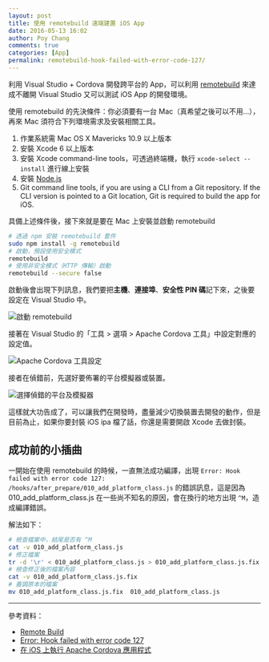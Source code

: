 ```yaml
---
layout: post
title: 使用 remotebuild 遠端建置 iOS App
date: 2016-05-13 16:02
author: Poy Chang
comments: true
categories: [App]
permalink: remotebuild-hook-failed-with-error-code-127/
---
```


利用 Visual Studio + Cordova 開發跨平台的 App，可以利用 [remotebuild](http://taco.tools/docs/remote-build.html) 來達成不離開 Visual Studio 又可以測試 iOS App 的開發環境。

使用 remotebuild 的先決條件：你必須要有一台 Mac（真希望之後可以不用...），再來 Mac 須符合下列環境需求及安裝相關工具。

1. 作業系統需 Mac OS X Mavericks 10.9 以上版本
2. 安裝 Xcode 6 以上版本
3. 安裝 Xcode command-line tools，可透過終端機，執行 `xcode-select --install` 進行線上安裝
4. 安裝 [Node.js](https://nodejs.org/en/)
5. Git command line tools, if you are using a CLI from a Git repository. If the CLI version is pointed to a Git location, Git is required to build the app for iOS.

具備上述條件後，接下來就是要在 Mac 上安裝並啟動 remotebuild

```bash
# 透過 npm 安裝 remotebuild 套件
sudo npm install -g remotebuild
# 啟動，預設使用安全模式
remotebuild
# 使用非安全模式（HTTP 傳輸）啟動
remotebuild --secure false
```

啟動後會出現下列訊息，我們要把**主機**、**連接埠**、**安全性 PIN 碼**記下來，之後要設定在 Visual Studio 中。

![啟動 remotebuild](http://i.imgur.com/dHjCuAD.jpg)

接著在 Visual Studio 的「工具 > 選項 > Apache Cordova 工具」中設定對應的設定值。

![Apache Cordova 工具設定](http://i.imgur.com/ltw4wXG.png)

接者在偵錯前，先選好要佈署的平台模擬器或裝置。

![選擇偵錯的平台及模擬器](http://i.imgur.com/I3Qx5LO.png)

這樣就大功告成了，可以讓我們在開發時，盡量減少切換裝置去開發的動作，但是目前為止，如果你要封裝 iOS ipa 檔了話，你還是需要開啟 Xcode 去做封裝。

## 成功前的小插曲

一開始在使用 remotebuild 的時候，一直無法成功編譯，出現 `Error: Hook failed with error code 127: /hooks/after_prepare/010_add_platform_class.js` 的錯誤訊息，這是因為 010_add_platform_class.js 在一些尚不知名的原因，會在換行的地方出現 `^M`，造成編譯錯誤。

解法如下：

```bash
# 檢查檔案中，結尾是否有 ^M
cat -v 010_add_platform_class.js
# 修正檔案
tr -d '\r' < 010_add_platform_class.js > 010_add_platform_class.js.fix
# 檢查修正後的檔案內容
cat -v 010_add_platform_class.js.fix
# 蓋調原本的檔案
mv 010_add_platform_class.js.fix  010_add_platform_class.js
```

----------

參考資料：

* [Remote Build](http://taco.tools/docs/remote-build.html)
* [Error: Hook failed with error code 127](https://forum.ionicframework.com/t/error-hook-failed-with-error-code-127/12236)
* [在 iOS 上執行 Apache Cordova 應用程式](https://msdn.microsoft.com/zh-tw/library/dn757056.aspx)
